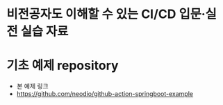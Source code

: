 # 비전공자도 이해할 수 있는 CI/CD 입문·실전 실습 자료
# 기초 예제 repository
- 본 예제 링크
- https://github.com/neodio/github-action-springboot-example